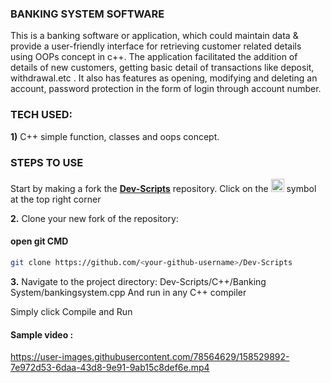 ### BANKING SYSTEM SOFTWARE
This is a banking software or application, which could maintain data & provide a user-friendly interface for retrieving customer related details using OOPs concept in c++. The application facilitated the addition of details of new customers, getting basic detail of transactions like deposit, withdrawal.etc . It also has features as opening, modifying and deleting an account, password protection in the form of login through account number.

### TECH USED:
 **1)** C++
    simple function, classes and oops concept.
    
### STEPS TO USE
Start by making a fork the [**Dev-Scripts**](https://github.com/abhijeet007rocks8/Dev-Scripts) repository. Click on the <a href="https://github.com/abhijeet007rocks8/Dev-Scripts/fork"><img src="https://i.imgur.com/G4z1kEe.png" height="21" width="21"></a> symbol at the top right corner

**2.** Clone your new fork of the repository:
#### open git CMD
```bash
git clone https://github.com/<your-github-username>/Dev-Scripts
```

**3.** Navigate to the project directory:
 Dev-Scripts/C++/Banking System/bankingsystem.cpp
 And run in any C++ compiler
 
 Simply click Compile and Run
 
 #### Sample video :
 
 

https://user-images.githubusercontent.com/78564629/158529892-7e972d53-6daa-43d8-9e91-9ab15c8def6e.mp4

